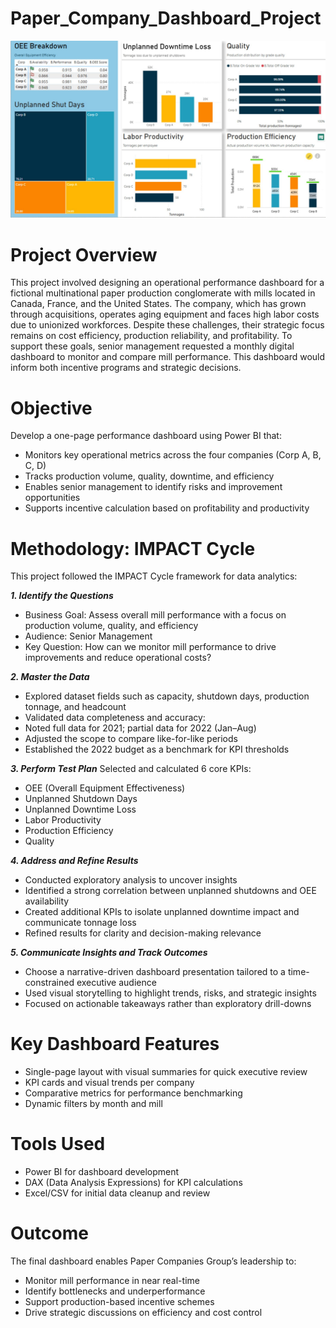 # Paper_Company_Dashboard_Project
![image alt](https://github.com/SamanthaBees/Paper_Company_Dashboard_Project/blob/b2146b2ddadb8ba61bc8d73c7e2669ddba37ea38/Paper_Company_Dashboard.jpg)
# Project Overview
This project involved designing an operational performance dashboard for a fictional multinational paper production conglomerate with mills located in Canada, France, and the United States. The company, which has grown through acquisitions, operates aging equipment and faces high labor costs due to unionized workforces. Despite these challenges, their strategic focus remains on cost efficiency, production reliability, and profitability. To support these goals, senior management requested a monthly digital dashboard to monitor and compare mill performance. This dashboard would inform both incentive programs and strategic decisions.

# Objective
Develop a one-page performance dashboard using Power BI that:
+ Monitors key operational metrics across the four companies (Corp A, B, C, D)
+ Tracks production volume, quality, downtime, and efficiency
+ Enables senior management to identify risks and improvement opportunities
+ Supports incentive calculation based on profitability and productivity

# Methodology: IMPACT Cycle

This project followed the IMPACT Cycle framework for data analytics:

***1. Identify the Questions***
+ Business Goal: Assess overall mill performance with a focus on production volume, quality, and efficiency
+ Audience: Senior Management
+ Key Question: How can we monitor mill performance to drive improvements and reduce operational costs?

***2. Master the Data***
+ Explored dataset fields such as capacity, shutdown days, production tonnage, and headcount
+ Validated data completeness and accuracy:
+ Noted full data for 2021; partial data for 2022 (Jan–Aug)
+ Adjusted the scope to compare like-for-like periods
+ Established the 2022 budget as a benchmark for KPI thresholds

***3. Perform Test Plan***
Selected and calculated 6 core KPIs:
+ OEE (Overall Equipment Effectiveness)
+ Unplanned Shutdown Days
+ Unplanned Downtime Loss
+ Labor Productivity
+ Production Efficiency
+ Quality

***4. Address and Refine Results***
+ Conducted exploratory analysis to uncover insights
+ Identified a strong correlation between unplanned shutdowns and OEE availability
+ Created additional KPIs to isolate unplanned downtime impact and communicate tonnage loss
+ Refined results for clarity and decision-making relevance

***5. Communicate Insights and Track Outcomes***
+ Choose a narrative-driven dashboard presentation tailored to a time-constrained executive audience
+ Used visual storytelling to highlight trends, risks, and strategic insights
+ Focused on actionable takeaways rather than exploratory drill-downs

# Key Dashboard Features
+ Single-page layout with visual summaries for quick executive review
+ KPI cards and visual trends per company
+ Comparative metrics for performance benchmarking
+ Dynamic filters by month and mill

# Tools Used
+ Power BI for dashboard development
+ DAX (Data Analysis Expressions) for KPI calculations
+ Excel/CSV for initial data cleanup and review

# Outcome
The final dashboard enables Paper Companies Group’s leadership to:
+ Monitor mill performance in near real-time
+ Identify bottlenecks and underperformance
+ Support production-based incentive schemes
+ Drive strategic discussions on efficiency and cost control

